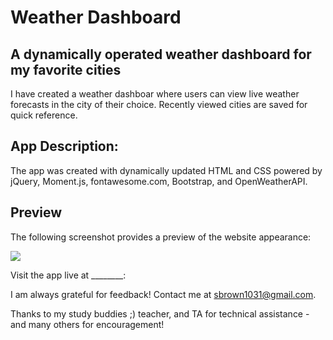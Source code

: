 # Weather Dashboard
## A dynamically operated weather dashboard for my favorite cities

I have created a weather dashboar where users can view live weather forecasts in the city of their choice.  Recently viewed cities are saved for quick reference.   

## App Description:

The app was created with dynamically updated HTML and CSS powered by jQuery, Moment.js, fontawesome.com, Bootstrap, and OpenWeatherAPI.

## Preview

The following screenshot provides a preview of the website appearance:

![](https://________)

Visit the app live at ________:


I am always grateful for feedback! 
Contact me at sbrown1031@gmail.com.

Thanks to my study buddies ;) teacher, and TA for technical assistance - and many others for encouragement!
